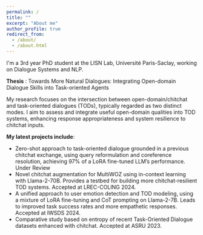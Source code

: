 ```yaml
---
permalink: /
title: ""
excerpt: "About me"
author_profile: true
redirect_from: 
  - /about/
  - /about.html
---
```

I'm a 3rd year PhD student at the LISN Lab, Université Paris-Saclay, working on Dialogue Systems and NLP.

**Thesis** : Towards More Natural Dialogues: Integrating Open-domain Dialogue Skills into Task-oriented Agents

My research focuses on the intersection between open-domain/chitchat and task-oriented dialogues (TODs), typically regarded as two distinct modes. I aim to assess and integrate useful open-domain qualities into TOD systems, enhancing response appropriateness and system resilience to chitchat inputs.
<!-- Open-domain systems are designed to embody all the attributes of an ideal conversationalist, including empathy, engagement, knowledge, and politeness. In contrast, task agents are typically engineered to be efficient and effective tools.  -->


**My latest projects include**:
- Zero-shot approach to task-oriented dialogue grounded in a previous chitchat exchange, using query reformulation and coreference resolution, achieving 97% of a LoRA fine-tuned LLM’s performance. Under Review 
- Novel chitchat augmentation for MultiWOZ using in-context learning with Llama-2-70B. Provides a testbed for building more chitchat-resilient TOD systems. Accepted at LREC-COLING 2024.
- A unified approach to user emotion detection and TOD modeling, using a mixture of LoRA fine-tuning and CoT prompting on Llama-2-7B. Leads to improved task success rates and more empathetic responses. Accepted at IWSDS 2024.
- Comparative study based on entropy of recent Task-Oriented Dialogue datasets enhanced with chitchat. Accepted at ASRU 2023.

<!-- - A novel automatic chitchat augmentation for MultiWOZ, in which a chatty user adds elements of backstory to their request. System responses are also automatically enhanced to provide support and understanding while still advancing the task. This provides a testbed for building more chitchat-resilient TOD systems. Baselines assessed are end-to-end and built on top of Llama-2, fine-tuned with LoRA.
- A unified approach to user emotion detection (ED) and TOD modeling.  ED is generally overlooked or treated as an independent, additional task in TOD systems. I assess the benefits of directly including user emotions into an end-to-end TOD pipeline. Tasks are learned with a unified language modeling objective and lead to mutual benefits. Experiments are based on GPT-2, Llama-2 and the EmoWOZ dataset.
- A zero-shot method for TOD grounded in previous chitchat exchanges. In this scenario, finding task-relevant entities in the previous chitchat is crucial and poses a unique coreference challenge. I explore the possibility of using a TOD-only model and zero-shot prompting for Query Reformulation to handle the challenge of inter-mode coreference, without the need for additional training data or fine-tuning. Experiments are based on GPT-3.5-turbo, LLama-2-7B and the FusedChat dataset. -->

<!-- 
**Topics of Interest**:
- Moving towards more user-focused TODs. This includes the development of more user-adaptive TOD systems, which can adapt to the user's conversational style, preferences, and emotions.
- Simulating more conversational and challenging TOD flows with LLMs to improve and evaluate system resilience. -->



<!-- This is the front page of a website that is powered by the [academicpages template](https://github.com/academicpages/academicpages.github.io) and hosted on GitHub pages. [GitHub pages](https://pages.github.com) is a free service in which websites are built and hosted from code and data stored in a GitHub repository, automatically updating when a new commit is made to the respository. This template was forked from the [Minimal Mistakes Jekyll Theme](https://mmistakes.github.io/minimal-mistakes/) created by Michael Rose, and then extended to support the kinds of content that academics have: publications, talks, teaching, a portfolio, blog posts, and a dynamically-generated CV. You can fork [this repository](https://github.com/academicpages/academicpages.github.io) right now, modify the configuration and markdown files, add your own PDFs and other content, and have your own site for free, with no ads! An older version of this template powers my own personal website at [stuartgeiger.com](http://stuartgeiger.com), which uses [this Github repository](https://github.com/staeiou/staeiou.github.io).

A data-driven personal website
======
Like many other Jekyll-based GitHub Pages templates, academicpages makes you separate the website's content from its form. The content & metadata of your website are in structured markdown files, while various other files constitute the theme, specifying how to transform that content & metadata into HTML pages. You keep these various markdown (.md), YAML (.yml), HTML, and CSS files in a public GitHub repository. Each time you commit and push an update to the repository, the [GitHub pages](https://pages.github.com/) service creates static HTML pages based on these files, which are hosted on GitHub's servers free of charge.

Many of the features of dynamic content management systems (like Wordpress) can be achieved in this fashion, using a fraction of the computational resources and with far less vulnerability to hacking and DDoSing. You can also modify the theme to your heart's content without touching the content of your site. If you get to a point where you've broken something in Jekyll/HTML/CSS beyond repair, your markdown files describing your talks, publications, etc. are safe. You can rollback the changes or even delete the repository and start over -- just be sure to save the markdown files! Finally, you can also write scripts that process the structured data on the site, such as [this one](https://github.com/academicpages/academicpages.github.io/blob/master/talkmap.ipynb) that analyzes metadata in pages about talks to display [a map of every location you've given a talk](https://academicpages.github.io/talkmap.html).

Getting started
======
1. Register a GitHub account if you don't have one and confirm your e-mail (required!)
1. Fork [this repository](https://github.com/academicpages/academicpages.github.io) by clicking the "fork" button in the top right. 
1. Go to the repository's settings (rightmost item in the tabs that start with "Code", should be below "Unwatch"). Rename the repository "[your GitHub username].github.io", which will also be your website's URL.
1. Set site-wide configuration and create content & metadata (see below -- also see [this set of diffs](http://archive.is/3TPas) showing what files were changed to set up [an example site](https://getorg-testacct.github.io) for a user with the username "getorg-testacct")
1. Upload any files (like PDFs, .zip files, etc.) to the files/ directory. They will appear at https://[your GitHub username].github.io/files/example.pdf.  
1. Check status by going to the repository settings, in the "GitHub pages" section

Site-wide configuration
------
The main configuration file for the site is in the base directory in [_config.yml](https://github.com/academicpages/academicpages.github.io/blob/master/_config.yml), which defines the content in the sidebars and other site-wide features. You will need to replace the default variables with ones about yourself and your site's github repository. The configuration file for the top menu is in [_data/navigation.yml](https://github.com/academicpages/academicpages.github.io/blob/master/_data/navigation.yml). For example, if you don't have a portfolio or blog posts, you can remove those items from that navigation.yml file to remove them from the header. 

Create content & metadata
------
For site content, there is one markdown file for each type of content, which are stored in directories like _publications, _talks, _posts, _teaching, or _pages. For example, each talk is a markdown file in the [_talks directory](https://github.com/academicpages/academicpages.github.io/tree/master/_talks). At the top of each markdown file is structured data in YAML about the talk, which the theme will parse to do lots of cool stuff. The same structured data about a talk is used to generate the list of talks on the [Talks page](https://academicpages.github.io/talks), each [individual page](https://academicpages.github.io/talks/2012-03-01-talk-1) for specific talks, the talks section for the [CV page](https://academicpages.github.io/cv), and the [map of places you've given a talk](https://academicpages.github.io/talkmap.html) (if you run this [python file](https://github.com/academicpages/academicpages.github.io/blob/master/talkmap.py) or [Jupyter notebook](https://github.com/academicpages/academicpages.github.io/blob/master/talkmap.ipynb), which creates the HTML for the map based on the contents of the _talks directory).

**Markdown generator**

I have also created [a set of Jupyter notebooks](https://github.com/academicpages/academicpages.github.io/tree/master/markdown_generator
) that converts a CSV containing structured data about talks or presentations into individual markdown files that will be properly formatted for the academicpages template. The sample CSVs in that directory are the ones I used to create my own personal website at stuartgeiger.com. My usual workflow is that I keep a spreadsheet of my publications and talks, then run the code in these notebooks to generate the markdown files, then commit and push them to the GitHub repository.

How to edit your site's GitHub repository
------
Many people use a git client to create files on their local computer and then push them to GitHub's servers. If you are not familiar with git, you can directly edit these configuration and markdown files directly in the github.com interface. Navigate to a file (like [this one](https://github.com/academicpages/academicpages.github.io/blob/master/_talks/2012-03-01-talk-1.md) and click the pencil icon in the top right of the content preview (to the right of the "Raw | Blame | History" buttons). You can delete a file by clicking the trashcan icon to the right of the pencil icon. You can also create new files or upload files by navigating to a directory and clicking the "Create new file" or "Upload files" buttons. 

Example: editing a markdown file for a talk
![Editing a markdown file for a talk](/images/editing-talk.png)

For more info
------
More info about configuring academicpages can be found in [the guide](https://academicpages.github.io/markdown/). The [guides for the Minimal Mistakes theme](https://mmistakes.github.io/minimal-mistakes/docs/configuration/) (which this theme was forked from) might also be helpful. -->
